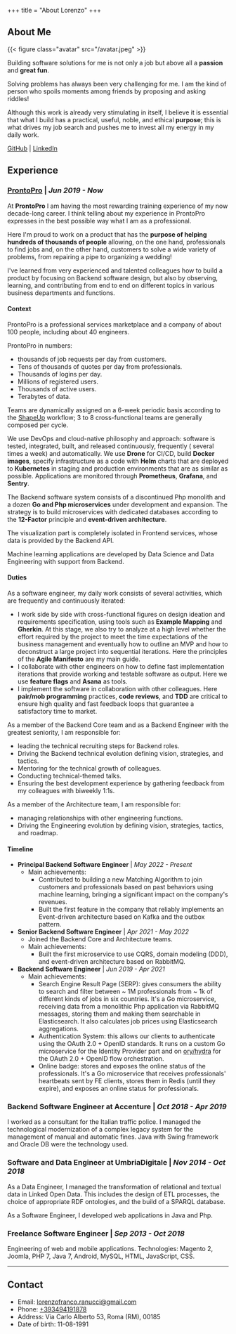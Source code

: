 +++
title = "About Lorenzo"
+++

## About Me

{{< figure class="avatar" src="/avatar.jpeg" >}}

Building software solutions for me is not only a job but above all a **passion** and **great fun**.

Solving problems has always been very challenging for me. I am the kind of person who spoils moments among friends by
proposing and asking riddles!

Although this work is already very stimulating in itself, I believe it is essential that what I build has a practical,
useful, noble, and ethical **purpose**; this is what drives my job search and pushes me to invest all my energy in my
daily work.

[GitHub](https://github.com/lorenzoranucci) | [LinkedIn](https://www.linkedin.com/in/lorenzo-franco-ranucci-859416b2/)

## Experience

### [ProntoPro](https://prontopro.it) | _Jun 2019 - Now_

At **ProntoPro** I am having the most rewarding training experience of my now decade-long career.
I think telling about my experience in ProntoPro expresses in the best possible way what I am as a professional.

Here I'm proud to work on a product that has the **purpose of helping hundreds of thousands of
people** allowing, on the one hand, professionals to find jobs and, on the other hand, customers to solve a
wide variety of problems, from repairing a pipe to organizing a wedding!

I've learned from very experienced and talented colleagues how to build a product by focusing on Backend software
design, but also by observing, learning, and contributing from end to end on different topics in various business
departments and functions.

#### Context

ProntoPro is a professional services marketplace and a company of about 100 people, including
about 40 engineers. 

ProntoPro in numbers:
- thousands of job requests per day from customers.
- Tens of thousands of quotes per day from professionals.
- Thousands of logins per day.
- Millions of registered users.
- Thousands of active users.
- Terabytes of data.

Teams are dynamically assigned on a 6-week periodic basis according to
the [ShapeUp](https://basecamp.com/shapeup) workflow;
3 to 8 cross-functional teams are generally composed per cycle.

We use DevOps and cloud-native philosophy and approach: software is tested, integrated, built, and released
continuously, frequently (
several times a week) and automatically. We use **Drone** for CI/CD, build **Docker images**, specify
infrastructure as a code with
**Helm** charts that are deployed to **Kubernetes** in staging and production environments that are as similar as
possible.
Applications are monitored through **Prometheus**, **Grafana**, and **Sentry**.

The Backend software system consists of a discontinued Php monolith and a dozen **Go and Php microservices** under
development and expansion.
The strategy is to build microservices with dedicated databases according to the **12-Factor** principle and
**event-driven architecture**.

The visualization part is completely isolated in Frontend services, whose data is provided by the Backend API.

Machine learning applications are developed by Data Science and Data Engineering with support from Backend.

#### Duties

As a software engineer, my daily work consists of several activities, which are frequently and continuously iterated:

- I work side by side with cross-functional figures on design ideation and requirements specification, using
  tools such as **Example Mapping** and **Gherkin**. At this stage, we also try to analyze at a high level whether the
  effort
  required by the project to meet the time expectations of the business management and eventually how to outline an MVP
  and how to deconstruct a large project into sequential iterations. Here the principles of the **Agile Manifesto** are
  my
  main guide.
- I collaborate with other engineers on how to define fast implementation iterations that provide working and testable
  software as output. Here we use **feature flags** and **Asana** as tools.
- I implement the software in collaboration with other colleagues. Here **pair/mob programming** practices, **code
  reviews**,
  and **TDD** are critical to ensure high quality and fast feedback loops that guarantee a satisfactory time to market.

As a member of the Backend Core team and as a Backend Engineer with the greatest seniority, I am responsible for:

- leading the technical recruiting steps for Backend roles.
- Driving the Backend technical evolution defining vision, strategies, and tactics.
- Mentoring for the technical growth of colleagues.
- Conducting technical-themed talks.
- Ensuring the best development experience by gathering feedback from my colleagues with biweekly 1:1s.

As a member of the Architecture team, I am responsible for:

- managing relationships with other engineering functions.
- Driving the Engineering evolution by defining vision, strategies, tactics, and roadmap.

#### Timeline

- **Principal Backend Software Engineer** | _May 2022 - Present_
    - Main achievements:
        - Contributed to building a new Matching Algorithm to join customers and professionals based on
          past behaviors using
          machine learning, bringing a significant impact on the company's revenues.
        - Built the first feature in the company that reliably implements an Event-driven architecture based on Kafka
          and the outbox pattern.
- **Senior Backend Software Engineer** | _Apr 2021 - May 2022_
    - Joined the Backend Core and Architecture teams.
    - Main achievements:
        - Built the first microservice to use CQRS, domain modeling (DDD), and event-driven architecture based on
          RabbitMQ.
- **Backend Software Engineer** | _Jun 2019 - Apr 2021_
    - Main achievements:
        - Search Engine Result Page (SERP): gives consumers the ability to search and filter between ~ 1M professionals
          from ~
          1k of different kinds of jobs in six countries. It's a Go microservice, receiving data from a monolithic Php
          application
          via RabbitMQ messages, storing them and making them searchable in Elasticsearch. It also calculates job prices
          using
          Elasticsearch aggregations.
        - Authentication System: this allows our clients to authenticate using the OAuth 2.0 + OpenID standards. It runs
          on a
          custom
          Go microservice for the Identity Provider part and on [ory/hydra](https://github.com/ory/hydra) for the OAuth
          2.0 +
          OpenID flow orchestration.
        - Online badge: stores and exposes the online status of the professionals. It's a Go microservice that receives
          professionals' heartbeats sent by FE clients, stores them in Redis (until they expire), and exposes an online
          status for
          professionals.

### Backend Software Engineer at Accenture | _Oct 2018 - Apr 2019_

I worked as a consultant for the Italian traffic police. I managed the technological modernization of a complex legacy
system for the management of manual and automatic fines. Java with Swing framework and Oracle DB were the technology
used.

### Software and Data Engineer at UmbriaDigitale | _Nov 2014 - Oct 2018_

As a Data Engineer, I managed the transformation of relational and textual data in Linked Open Data. This includes the
design of ETL processes, the choice of appropriate RDF ontologies, and the build of a SPARQL database.

As a Software Engineer, I developed web applications in Java and Php.

### Freelance Software Engineer | _Sep 2013 - Oct 2018_

Engineering of web and mobile applications.
Technologies: Magento 2, Joomla, PHP 7, Java 7, Android, MySQL, HTML, JavaScript, CSS.


---

## Contact

* Email: [lorenzofranco.ranucci@gmail.com](mailto:lorenzofranco.ranucci@gmail.com)
* Phone: [+393494191878](tel:+393494191878)
* Address: Via Carlo Alberto 53, Roma (RM), 00185
* Date of birth: 11-08-1991
